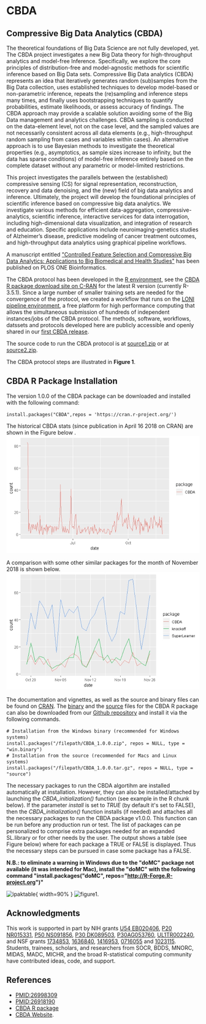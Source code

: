 # CBDA

## Compressive Big Data Analytics (CBDA)  

The theoretical foundations of Big Data Science are not fully developed, yet.   
The CBDA project investigates a new Big Data theory for high-throughput analytics and model-free Inference. 
Specifically, we explore the core principles of distribution-free and model-agnostic methods for scientific inference 
based on Big Data sets. Compressive Big Data analytics (CBDA) represents an idea that iteratively generates random (sub)samples
from the Big Data collection, uses established techniques to develop model-based or non-parametric inference, 
repeats the (re)sampling and inference steps many times, and finally uses bootstrapping techniques to quantify probabilities, 
estimate likelihoods, or assess accuracy of findings. The CBDA approach may provide a scalable solution avoiding 
some of the Big Data management and analytics challenges. CBDA sampling is conducted on the data-element level, 
not on the case level, and the sampled values are not necessarily consistent across all data elements 
(e.g., high-throughput random sampling from cases and variables within cases). An alternative approach is to use 
Bayesian methods to investigate the theoretical properties (e.g., asymptotics, as sample sizes increase to infinity, 
but the data has sparse conditions) of model-free inference entirely based on the complete dataset without any parametric 
or model-limited restrictions.

This project investigates the parallels between the (established) compressive sensing (CS) for signal representation, 
reconstruction, recovery and data denoising, and the (new) field of big data analytics and inference. Ultimately, 
the project will develop the foundational principles of scientific inference based on compressive big data analytics. 
We investigate various methods for efficient data-aggregation, compressive-analytics, scientific inference, 
interactive services for data interrogation, including high-dimensional data visualization, and integration of research 
and education. Specific applications include neuroimaging-genetics studies of Alzheimer’s disease, predictive modeling of 
cancer treatment outcomes, and high-throughput data analytics using graphical pipeline workflows.

A manuscript entitled ["Controlled Feature Selection and Compressive Big Data Analytics: Applications to Big Biomedical and Health Studies"](https://www.ncbi.nlm.nih.gov/pubmed/30161148) has been published on PLOS ONE Bioinformatics.

The CBDA protocol has been developed in the [R environment](https://www.r-project.org), see the [CBDA R package download site on C-RAN](https://cran.r-project.org/package=CBDA) for the latest R version (currently R-3.5.1). Since a large number of smaller training sets are needed for the convergence of the protocol, we created a workflow that runs on the [LONI pipeline environment](http://pipeline.loni.usc.edu), a free platform for high performance computing that allows the simultaneous submission of hundreds of independent instances/jobs of the CBDA protocol. The methods, software, workflows, datssets and protocols developed here are publicly accessible and openly shared in our [first CBDA release](https://github.com/SOCR/CBDA/releases). 

The source code to run the CBDA protocol is at [source1.zip](https://github.com/SOCR/CBDA/archive/v0.1-alpha.zip) or at [source2.zip](https://github.com/SOCR/CBDA/archive/v0.1-alpha.tar.gz).

The CBDA protocol steps are illustrated in **Figure 1**. 


## CBDA R Package Installation
The version 1.0.0 of the CBDA package can be downloaded and installed with the following command:
```{r Installation of the CBDA package from CRAN, eval = FALSE}
install.packages("CBDA",repos = 'https://cran.r-project.org/')
```

The historical CBDA stats (since publication in April 16 2018 on CRAN) are shown in the Figure below .
![figure0](https://github.com/SOCR/CBDA/blob/master/Images/CBDA_CRAN_stats.jpeg)

A comparison with some other similar packages for the month of November 2018 is shown below. ![figure0](https://github.com/SOCR/CBDA/blob/master/Images/CBDA_stats_comparison_Nov2018.jpeg)


The documentation and vignettes, as well as the source and binary files can be found on  [CRAN](https://cran.r-project.org/web/packages/CBDA/index.html). 
The [binary](https://github.com/SOCR/CBDA/releases/download/1.0.0/CBDA_1.0.0.zip) and the  [source](https://github.com/SOCR/CBDA/releases/download/1.0.0/CBDA_1.0.0.tar.gz) files for the CBDA R package can also be downloaded from our [Github repository](https://github.com/SOCR/CBDA/releases) and install it via the following commands.

```{r Installation of the CBDA package, eval = FALSE}
# Installation from the Windows binary (recommended for Windows systems)
install.packages("/filepath/CBDA_1.0.0.zip", repos = NULL, type = "win.binary") 
# Installation from the source (recommended for Macs and Linux systems)
install.packages("/filepath/CBDA_1.0.0.tar.gz", repos = NULL, type = "source")
```


The necessary packages to run the CBDA algortihm are installed automatically at installation. However, they can also be installed/attached by launching the *CBDA_initialization()* function (see example in the R chunk below).  If the parameter *install* is set to *TRUE* (by default it's set to FALSE), then the *CBDA_initialization()* function installs (if needed) and attaches all the necessary packages to run the CBDA package v1.0.0. This function can be run before any production run or test. The list of packages can pe personalized to comprise extra packages needed for an expanded SL.library or for other needs by the user. The output shows a table (see Figure below) where for each package a TRUE or FALSE is displayed. Thus the necessary steps can be pursued in case some package has a FALSE. 

**N.B.: to eliminate a warning in Windows due to the "doMC" package not available (it was intended for Mac), install the "doMC" with the following command "install.packages("doMC", repos="http://R-Forge.R-project.org")"**

![ipaktable](https://user-images.githubusercontent.com/18661302/36685272-d55b23c0-1af0-11e8-9479-528ef2dfacf6.JPG){ width=90% }
![figure1](https://user-images.githubusercontent.com/18661302/30587406-0c2edf2c-9d01-11e7-8cef-45f3595ade65.png).

## Acknowledgments
This work is supported in part by NIH grants [U54 EB020406](http://bd2k.loni.usc.edu/), [P20 NR015331](www.socr.umich.edu/CSCD), [P50 NS091856](http://udallpd.umich.edu/), [P30 DK089503](http://mmoc.med.umich.edu/), [P30AG053760](https://alzheimers.med.umich.edu), [UL1TR002240](https://www.michr.umich.edu), and NSF grants [1734853](http://brain-life.org/), [1636840](http://neurosciencenetwork.org/), [1416953](http://distributome.org), [0716055](http://socr.umich.edu) and [1023115](http://distributome.org). Students, trainees, scholars, and researchers from SOCR, BDDS, MNORC, MIDAS, MADC, MICHR, and the broad R-statistical computing community have contributed ideas, code, and support.

## References
* [PMID:26998309](https://www.ncbi.nlm.nih.gov/pubmed/26998309)
* [PMID:26918190](https://www.ncbi.nlm.nih.gov/pubmed/26918190)
* [CBDA R package](https://cran.r-project.org/package=CBDA)
* [CBDA Website](http://socr.umich.edu/HTML5/CBDA/).
